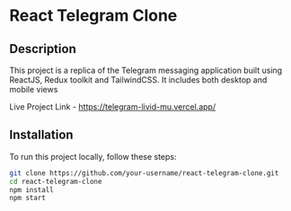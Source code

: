 # React Telegram Clone

## Description
This project is a replica of the Telegram messaging application built using ReactJS, Redux toolkit and TailwindCSS. It includes both desktop and mobile views 

Live Project Link - https://telegram-livid-mu.vercel.app/

## Installation
To run this project locally, follow these steps:

```bash
git clone https://github.com/your-username/react-telegram-clone.git
cd react-telegram-clone
npm install
npm start

